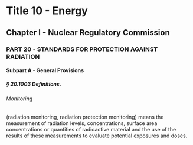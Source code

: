 
# Title 10 - Energy
## Chapter I - Nuclear Regulatory Commission
### PART 20 - STANDARDS FOR PROTECTION AGAINST RADIATION
#### Subpart A - General Provisions
##### § 20.1003 Definitions.
###### Monitoring

(radiation monitoring, radiation protection monitoring) means the measurement of radiation levels, concentrations, surface area concentrations or quantities of radioactive material and the use of the results of these measurements to evaluate potential exposures and doses.
